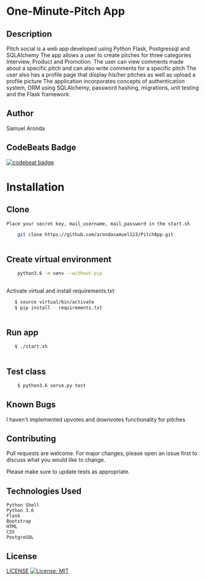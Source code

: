 # One-Minute-Pitch App

## Description

Pitch social is a web app developed using Python Flask, Postgressql and SQLAlchemy The app allows a user to create pitches for three categories Interview, Product and Promotion. The user can view comments made about a specific pitch and can also write comments for a specific pitch The user also has a profile page that display his/her pitches as well as upload a profile picture The application incorporates concepts of authentication system, ORM using SQLAlchemy, password hashing, migrations, unit testing and the Flask framework.

## Author

Samuel Aronda


## CodeBeats Badge

[![codebeat badge](https://codebeat.co/badges/14a53603-d0b5-4c04-9c28-14ccaa55f6aa)](https://codebeat.co/projects/github-com-arondasamuel123-pitchapp-master)



# Installation

## Clone
    Place your secret key, mail_username, mail_password in the start.sh
```bash
    git clone https://github.com/arondasamuel123/PitchApp.git
    
```
##  Create virtual environment
```bash
    python3.6 -m venv --without-pip
    
```
Activate virtual and install requirements.txt
```bash
   $ source virtual/bin/activate
   $ pip install - requirements.txt
    
```

## Run app
```bash
   $ ./start.sh
    
```

## Test class

```bash
    $ python3.6 serve.py test
```
## Known Bugs
I haven't implemented upvotes and downvotes functionality for pitches 

## Contributing

Pull requests are welcome. For major changes, please open an issue first to discuss what you would like to change.

Please make sure to update tests as appropriate.

## Technologies Used
    Python Shell
    Python 3.6
    Flask 
    Bootstrap
    HTML
    CSS
    PostgreSQL



## License
[LICENSE](LICENSE)
[![License: MIT](https://img.shields.io/badge/License-MIT-yellow.svg)](https://opensource.org/licenses/MIT)



